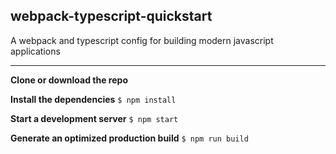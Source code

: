 **webpack-typescript-quickstart**
--------
A webpack and typescript config for building modern javascript applications

----
**Clone or download the repo**

**Install the dependencies** `$ npm install`

**Start a development server** `$ npm start`

**Generate an optimized production build** `$ npm run build`